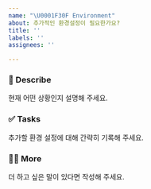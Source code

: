 ```yaml
---
name: "\U0001F30F Environment"
about: 추가적인 환경설정이 필요한가요?
title: ''
labels: ''
assignees: ''

---
```


### 🤔 Describe
현재 어떤 상황인지 설명해 주세요.

### ✅ Tasks
추가할 환경 설정에 대해 간략히 기록해 주세요.

### 🙋🏻 More
더 하고 싶은 말이 있다면 작성해 주세요.

